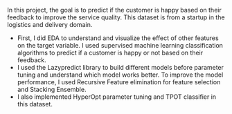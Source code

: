 In this project, the goal is to predict if the customer is happy based on their feedback to improve the service quality. This dataset is from a startup in the logistics and delivery domain. 
- First, I did EDA to understand and visualize the effect of other features on the target variable. I used supervised machine learning classification algorithms to predict if a customer is happy or not based on their feedback. 
- I used the Lazypredict library to build different models before parameter tuning and understand which model works better. To improve the model performance, I used Recursive Feature elimination for feature selection and Stacking Ensemble. 
- I also implemented HyperOpt parameter tuning and TPOT classifier in this dataset.
